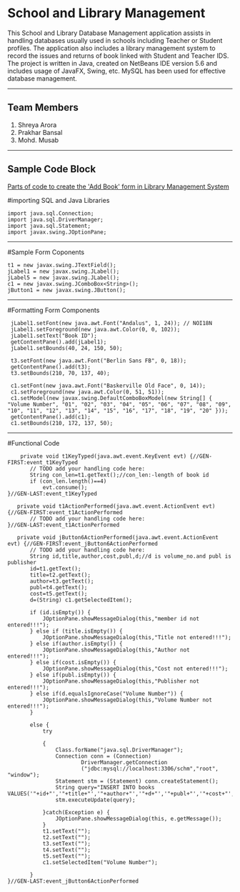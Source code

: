 # School and Library Management

This School and Library Database Management application assists in handling databases usually used in schools including Teacher or Student profiles. The application also includes a library management system to record the issues and returns of book linked with Student and Teacher IDS. The project is written 
in Java, created on NetBeans IDE version 5.6 and includes usage of JavaFX, Swing, etc. MySQL has been used for effective database management.

------------------------------------------------------------------------------------------------------------------------

## Team Members

1. Shreya Arora
2. Prakhar Bansal
3. Mohd. Musab

------------------------------------------------------------------------------------------------------------------------

## Sample Code Block

[Parts of code to create the 'Add Book' form in Library Management System](schm1/src/add_book.java)

#importing SQL and Java Libraries
```
import java.sql.Connection;
import java.sql.DriverManager;
import java.sql.Statement;
import javax.swing.JOptionPane;
```
---

#Sample Form Coponents
```
t1 = new javax.swing.JTextField();
jLabel1 = new javax.swing.JLabel();
jLabel5 = new javax.swing.JLabel();
c1 = new javax.swing.JComboBox<String>();
jButton1 = new javax.swing.JButton();
```
---

#Formatting Form Components
```
 jLabel1.setFont(new java.awt.Font("Andalus", 1, 24)); // NOI18N
 jLabel1.setForeground(new java.awt.Color(0, 0, 102));
 jLabel1.setText("Book ID");
 getContentPane().add(jLabel1);
 jLabel1.setBounds(40, 24, 150, 50);
 
 t3.setFont(new java.awt.Font("Berlin Sans FB", 0, 18));
 getContentPane().add(t3);
 t3.setBounds(210, 70, 137, 40);
 
 c1.setFont(new java.awt.Font("Baskerville Old Face", 0, 14));
 c1.setForeground(new java.awt.Color(0, 51, 51));
 c1.setModel(new javax.swing.DefaultComboBoxModel(new String[] { "Volume Number", "01", "02", "03", "04", "05", "06", "07", "08", "09", "10", "11", "12", "13", "14", "15", "16", "17", "18", "19", "20" }));
 getContentPane().add(c1);
 c1.setBounds(210, 172, 137, 50);
 ```
 ---
 #Functional Code
 ```
     private void t1KeyTyped(java.awt.event.KeyEvent evt) {//GEN-FIRST:event_t1KeyTyped
        // TODO add your handling code here:
        String con_len=t1.getText();//con_len:-length of book id
        if (con_len.length()==4)
            evt.consume();
}//GEN-LAST:event_t1KeyTyped

    private void t1ActionPerformed(java.awt.event.ActionEvent evt) {//GEN-FIRST:event_t1ActionPerformed
        // TODO add your handling code here:
}//GEN-LAST:event_t1ActionPerformed

    private void jButton6ActionPerformed(java.awt.event.ActionEvent evt) {//GEN-FIRST:event_jButton6ActionPerformed
        // TODO add your handling code here:
        String id,title,author,cost,publ,d;//d is volume_no.and publ is publisher
        id=t1.getText();
        title=t2.getText();
        author=t3.getText();
        publ=t4.getText();
        cost=t5.getText();
        d=(String) c1.getSelectedItem();

        if (id.isEmpty()) {
            JOptionPane.showMessageDialog(this,"member id not entered!!!");
        } else if (title.isEmpty()) {
            JOptionPane.showMessageDialog(this,"Title not entered!!!");
        } else if(author.isEmpty()) {
            JOptionPane.showMessageDialog(this,"Author not entered!!!");
        } else if(cost.isEmpty()) {
            JOptionPane.showMessageDialog(this,"Cost not entered!!!");
        } else if(publ.isEmpty()) {
            JOptionPane.showMessageDialog(this,"Publisher not entered!!!");
        } else if(d.equalsIgnoreCase("Volume Number")) {
            JOptionPane.showMessageDialog(this,"Volume Number not entered!!!");
        }

        else {
            try

            {
                Class.forName("java.sql.DriverManager");
                Connection conn = (Connection)
                        DriverManager.getConnection
                        ("jdbc:mysql://localhost:3306/schm","root", "window");
                Statement stm = (Statement) conn.createStatement();
                String query="INSERT INTO books VALUES('"+id+"','"+title+"','"+author+"','"+d+"','"+publ+"','"+cost+"','available');";
                stm.executeUpdate(query);

            }catch(Exception e) {
                JOptionPane.showMessageDialog(this, e.getMessage());
            }
            t1.setText("");
            t2.setText("");
            t3.setText("");
            t4.setText("");
            t5.setText("");
            c1.setSelectedItem("Volume Number");

        }
}//GEN-LAST:event_jButton6ActionPerformed
```
        
        
